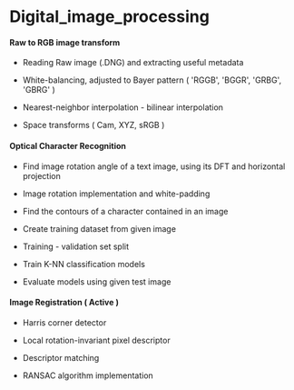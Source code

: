 # Digital_image_processing

#### Raw to RGB image transform

 - Reading Raw image (.DNG) and extracting useful metadata

 - White-balancing, adjusted to Bayer pattern ( 'RGGB', 'BGGR', 'GRBG', 'GBRG' )

 - Nearest-neighbor interpolation - bilinear interpolation

 - Space transforms ( Cam, XYZ, sRGB )

#### Optical Character Recognition

- Find image rotation angle of a text image, using its DFT and horizontal projection

- Image rotation implementation and white-padding

- Find the contours of a character contained in an image

- Create training dataset from given image

- Training - validation set split

- Train K-NN classification models

- Evaluate models using given test image

#### Image Registration ( Active )

- Harris corner detector

- Local rotation-invariant  pixel descriptor

- Descriptor matching

- RANSAC algorithm implementation
